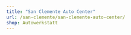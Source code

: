 ```yaml
---
title: "San Clemente Auto Center"
url: /san-clemente/san-clemente-auto-center/
shop: Autowerkstatt
---
```

